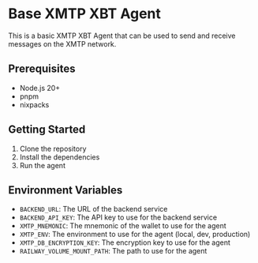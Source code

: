 # Base XMTP XBT Agent

This is a basic XMTP XBT Agent that can be used to send and receive messages on the XMTP network.

## Prerequisites

- Node.js 20+
- pnpm
- nixpacks

## Getting Started

1. Clone the repository
2. Install the dependencies
3. Run the agent

## Environment Variables

- `BACKEND_URL`: The URL of the backend service
- `BACKEND_API_KEY`: The API key to use for the backend service
- `XMTP_MNEMONIC`: The mnemonic of the wallet to use for the agent
- `XMTP_ENV`: The environment to use for the agent (local, dev, production)
- `XMTP_DB_ENCRYPTION_KEY`: The encryption key to use for the agent
- `RAILWAY_VOLUME_MOUNT_PATH`: The path to use for the agent